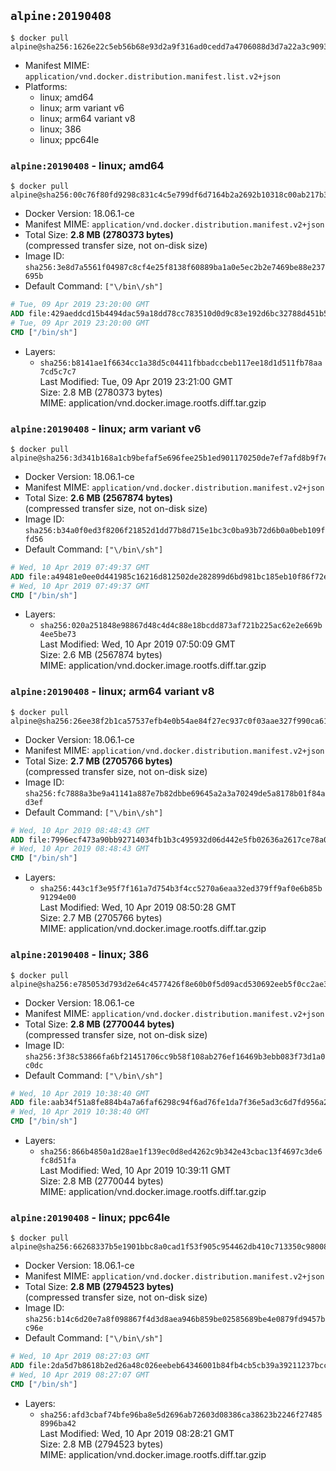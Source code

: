 ## `alpine:20190408`

```console
$ docker pull alpine@sha256:1626e22c5eb56b68e93d2a9f316ad0cedd7a4706088d3d7a22a3c90939620d29
```

-	Manifest MIME: `application/vnd.docker.distribution.manifest.list.v2+json`
-	Platforms:
	-	linux; amd64
	-	linux; arm variant v6
	-	linux; arm64 variant v8
	-	linux; 386
	-	linux; ppc64le

### `alpine:20190408` - linux; amd64

```console
$ docker pull alpine@sha256:00c76f80fd9298c831c4c5e799df6d7164b2a2692b10318c00ab217b381ba659
```

-	Docker Version: 18.06.1-ce
-	Manifest MIME: `application/vnd.docker.distribution.manifest.v2+json`
-	Total Size: **2.8 MB (2780373 bytes)**  
	(compressed transfer size, not on-disk size)
-	Image ID: `sha256:3e8d7a5561f04987c8cf4e25f8138f60889ba1a0e5ec2b2e7469be88e237695b`
-	Default Command: `["\/bin\/sh"]`

```dockerfile
# Tue, 09 Apr 2019 23:20:00 GMT
ADD file:429aeddcd15b4494dac59a18dd78cc783510d0d9c83e192d6bc32788d451b56e in / 
# Tue, 09 Apr 2019 23:20:00 GMT
CMD ["/bin/sh"]
```

-	Layers:
	-	`sha256:b8141ae1f6634cc1a38d5c04411fbbadccbeb117ee18d1d511fb78aa7cd5c7c7`  
		Last Modified: Tue, 09 Apr 2019 23:21:00 GMT  
		Size: 2.8 MB (2780373 bytes)  
		MIME: application/vnd.docker.image.rootfs.diff.tar.gzip

### `alpine:20190408` - linux; arm variant v6

```console
$ docker pull alpine@sha256:3d341b168a1cb9befaf5e696fee25b1ed901170250de7ef7afd8b9f7ee9c9aa0
```

-	Docker Version: 18.06.1-ce
-	Manifest MIME: `application/vnd.docker.distribution.manifest.v2+json`
-	Total Size: **2.6 MB (2567874 bytes)**  
	(compressed transfer size, not on-disk size)
-	Image ID: `sha256:b34a0f0ed3f8206f21852d1dd77b8d715e1bc3c0ba93b72d6b0a0beb109ffd56`
-	Default Command: `["\/bin\/sh"]`

```dockerfile
# Wed, 10 Apr 2019 07:49:37 GMT
ADD file:a49481e0ee0d441985c16216d812502de282899d6bd981bc185eb10f86f72e40 in / 
# Wed, 10 Apr 2019 07:49:37 GMT
CMD ["/bin/sh"]
```

-	Layers:
	-	`sha256:020a251848e98867d48c4d4c88e18bcdd873af721b225ac62e2e669b4ee5be73`  
		Last Modified: Wed, 10 Apr 2019 07:50:09 GMT  
		Size: 2.6 MB (2567874 bytes)  
		MIME: application/vnd.docker.image.rootfs.diff.tar.gzip

### `alpine:20190408` - linux; arm64 variant v8

```console
$ docker pull alpine@sha256:26ee38f2b1ca57537efb4e0b54ae84f27ec937c0f03aae327f990ca61aa672a5
```

-	Docker Version: 18.06.1-ce
-	Manifest MIME: `application/vnd.docker.distribution.manifest.v2+json`
-	Total Size: **2.7 MB (2705766 bytes)**  
	(compressed transfer size, not on-disk size)
-	Image ID: `sha256:fc7888a3be9a41141a887e7b82dbbe69645a2a3a70249de5a8178b01f84ad3ef`
-	Default Command: `["\/bin\/sh"]`

```dockerfile
# Wed, 10 Apr 2019 08:48:43 GMT
ADD file:7996ecf473a90bb92714034fb1b3c495932d06d442e5fb02636a2617ce78a041 in / 
# Wed, 10 Apr 2019 08:48:43 GMT
CMD ["/bin/sh"]
```

-	Layers:
	-	`sha256:443c1f3e95f7f161a7d754b3f4cc5270a6eaa32ed379ff9af0e6b85b91294e00`  
		Last Modified: Wed, 10 Apr 2019 08:50:28 GMT  
		Size: 2.7 MB (2705766 bytes)  
		MIME: application/vnd.docker.image.rootfs.diff.tar.gzip

### `alpine:20190408` - linux; 386

```console
$ docker pull alpine@sha256:e785053d793d2e64c4577426f8e60b0f5d09acd530692eeb5f0cc2ae3bfc6101
```

-	Docker Version: 18.06.1-ce
-	Manifest MIME: `application/vnd.docker.distribution.manifest.v2+json`
-	Total Size: **2.8 MB (2770044 bytes)**  
	(compressed transfer size, not on-disk size)
-	Image ID: `sha256:3f38c53866fa6bf21451706cc9b58f108ab276ef16469b3ebb083f73d1a0c0dc`
-	Default Command: `["\/bin\/sh"]`

```dockerfile
# Wed, 10 Apr 2019 10:38:40 GMT
ADD file:aab34f51a8fe884b4a7a6faf6298c94f6ad76fe1da7f36e5ad3c6d7fd956a28a in / 
# Wed, 10 Apr 2019 10:38:40 GMT
CMD ["/bin/sh"]
```

-	Layers:
	-	`sha256:866b4850a1d28ae1f139ec0d8ed4262c9b342e43cbac13f4697c3de6fc8d51fa`  
		Last Modified: Wed, 10 Apr 2019 10:39:11 GMT  
		Size: 2.8 MB (2770044 bytes)  
		MIME: application/vnd.docker.image.rootfs.diff.tar.gzip

### `alpine:20190408` - linux; ppc64le

```console
$ docker pull alpine@sha256:66268337b5e1901bbc8a0cad1f53f905c954462db410c713350c98008d127b58
```

-	Docker Version: 18.06.1-ce
-	Manifest MIME: `application/vnd.docker.distribution.manifest.v2+json`
-	Total Size: **2.8 MB (2794523 bytes)**  
	(compressed transfer size, not on-disk size)
-	Image ID: `sha256:b14c6d20e7a8f098867f4d3d8aea946b859be02585689be4e0879fd9457bc96e`
-	Default Command: `["\/bin\/sh"]`

```dockerfile
# Wed, 10 Apr 2019 08:27:03 GMT
ADD file:2da5d7b8618b2ed26a48c026eebeb64346001b84fb4cb5cb39a39211237bcc79 in / 
# Wed, 10 Apr 2019 08:27:07 GMT
CMD ["/bin/sh"]
```

-	Layers:
	-	`sha256:afd3cbaf74bfe96ba8e5d2696ab72603d08386ca38623b2246f274858996ba42`  
		Last Modified: Wed, 10 Apr 2019 08:28:21 GMT  
		Size: 2.8 MB (2794523 bytes)  
		MIME: application/vnd.docker.image.rootfs.diff.tar.gzip
